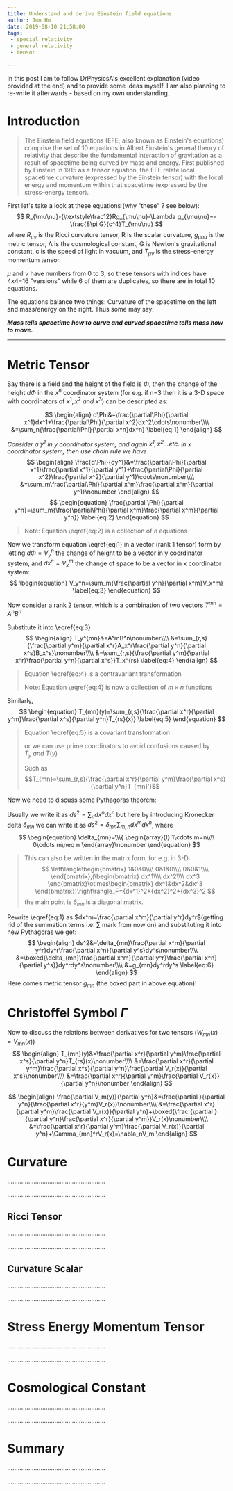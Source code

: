 ```yaml
---
title: Understand and derive Einstein field equations
author: Jun Hu
date: 2019-08-10 21:58:00
tags:
 - special relativity
 - general relativity
 - tensor

---
```


In this post I am to follow DrPhysicsA's excellent explanation (video provided at the end) and to provide some ideas myself.
I am also planning to re-write it afterwards - based on my own understanding. 

<!-- more -->

# Introduction

> The Einstein field equations (EFE; also known as Einstein's equations) comprise the set of 10 equations in Albert Einstein's general theory of relativity that describe the fundamental interaction of gravitation as a result of spacetime being curved by mass and energy. First published by Einstein in 1915 as a tensor equation, the EFE relate local spacetime curvature (expressed by the Einstein tensor) with the local energy and momentum within that spacetime (expressed by the stress–energy tensor).

First let's take a look at these equations (why "these" ? see below):
$$
R_{\mu\nu}-{\textstyle\frac12}Rg_{\mu\nu}-\Lambda g_{\mu\nu}=-\frac{8\pi G}{c^4}T_{\mu\nu}
$$
where $R_{\mu \nu}$ is the Ricci curvature tensor, R is the scalar curvature, $g_{\mu nu}$ is the metric tensor, Λ is the cosmological constant, G is Newton's gravitational constant, c is the speed of light in vacuum, and $T_{\mu \nu}$ is the stress–energy momentum tensor. 

$\mu$ and $\nu$ have numbers from 0 to 3, so these tensors with indices have 4x4=16 "versions" while 6 of them are duplicates, so there are in total 10 equations. 

The equations balance two things: Curvature of the spacetime on the left and mass/energy on the right. Thus some may say:

**_Mass tells spacetime how to curve and curved spacetime tells mass how to move._**

---

# Metric Tensor

Say there is a field and the height of the field is $\Phi$, then the change of the height $d\Phi$ in the $x^n$ coordinator system (for e.g. if n=3 then it is a 3-D space with coordinators of $x^1, x^2 \ and \ x^3$) can be descripted as:

$$
\begin{align}
d\Phi&=\frac{\partial\Phi}{\partial x^1}dx^1+\frac{\partial\Phi}{\partial x^2}dx^2\cdots\nonumber\\\\
&=\sum_n{\frac{\partial\Phi}{\partial x^n}dx^n}
  \label{eq:1}
\end{align}
$$

_Consider a $y^1$ in $y$ coordinator system, and again $x^1, x^2...etc.$ in $x$ coordinator system, then use chain rule we have_
$$
\begin{align}
\frac{d\Phi}{dy^1}&=\frac{\partial\Phi}{\partial x^1}\frac{\partial x^1}{\partial y^1}+\frac{\partial\Phi}{\partial x^2}\frac{\partial x^2}{\partial y^1}\cdots\nonumber\\\\
&=\sum_m\frac{\partial\Phi}{\partial x^m}\frac{\partial x^m}{\partial y^1}\nonumber
\end{align}
$$
$$
\begin{equation}
\frac{\partial \Phi}{\partial y^n}=\sum_m{\frac{\partial\Phi}{\partial x^m}\frac{\partial x^m}{\partial y^n}}
  \label{eq:2}
\end{equation}
$$


> Note: Equation \eqref{eq:2} is a collection of $n$ equations

Now we transform equation \eqref{eq:1} in a vector (rank 1 tensor) form by letting $d\Phi=V_y^n$ the change of height to be a vector in y coordinator system, and $dx^n=V_x^m$ the change of space to be a vector in x coordinator system:
$$
\begin{equation}
V_y^n=\sum_m{\frac{\partial y^n}{\partial x^m}V_x^m}
  \label{eq:3}
\end{equation}
$$

Now consider a rank 2 tensor, which is a combination of two vectors $T^{mn}=A^nB^n$

Substitute it into \eqref{eq:3}
$$
\begin{align}
T_y^{mn}&=A^mB^n\nonumber\\\\
&=\sum_{r,s}{\frac{\partial y^m}{\partial x^r}A_x^r\frac{\partial y^n}{\partial x^s}B_x^s}\nonumber\\\\
&=\sum_{r,s}{\frac{\partial y^m}{\partial x^r}\frac{\partial y^n}{\partial x^s}}T_x^{rs}
\label{eq:4}
\end{align}
$$

> Equation \eqref{eq:4} is a contravariant transformation
>
> Note: Equation \eqref{eq:4} is now a collection of $m\times n$ functions

Similarly,
$$
\begin{equation}
T_{mn}(y)=\sum_{r,s}{\frac{\partial x^r}{\partial y^m}\frac{\partial x^s}{\partial y^n}T_{rs}(x)}
\label{eq:5}
\end{equation}
$$
> Equation \eqref{eq:5} is a covariant transformation
>
> or we can use prime coordinators to avoid confusions caused by $T_y \ and \  T(y)$
>
> Such as $$T_{mn}=\sum_{r,s}{\frac{\partial x^r}{\partial y^m}\frac{\partial x^s}{\partial y^n}T_{mn}’}$$

Now we need to discuss some Pythagoras theorem:

Usually we write it as $ds^2=\sum_n{dx^ndx^n}$ but here by introducing Kronecker delta $\delta_{mn}$ we can write it as $ds^2=\delta_{mn}\sum_{m,n}{dx^m dx^n}$, where 
$$
\begin{equation}
\delta_{mn}=\\\{
\begin{array}{l}
1\cdots m=n\\\\
0\cdots m\neq n
\end{array}\nonumber
\end{equation}
$$


> This can also be written in the matrix form, for e.g. in 3-D:
> $$
> \left\langle\begin{bmatrix}
> 1&0&0\\\\
> 0&1&0\\\\
> 0&0&1\\\\
> \end{bmatrix},(\begin{bmatrix}
> dx^1\\\\
> dx^2\\\\
> dx^3
> \end{bmatrix}\otimes\begin{bmatrix}
> dx^1&dx^2&dx^3
> \end{bmatrix})\right\rangle_F={dx^1}^2+{dx^2}^2+{dx^3}^2
> $$
> the main point is $\delta_{mn}$ is a diagonal matrix.

Rewrite \eqref{eq:1} as $dx^m=\frac{\partial x^m}{\partial y^r}dy^r$(getting rid of the summation terms i.e. $\sum$ mark from now on) and substituting it into new Pythagoras we get:
$$
\begin{align}
ds^2&=\delta_{mn}\frac{\partial x^m}{\partial y^r}dy^r\frac{\partial x^n}{\partial y^s}dy^s\nonumber\\\\
&=\boxed{\delta_{mn}\frac{\partial x^m}{\partial y^r}\frac{\partial x^n}{\partial y^s}}dy^rdy^s\nonumber\\\\
&=g_{mn}dy^rdy^s
\label{eq:6}
\end{align}
$$
Here comes metric tensor $g_{mn}$ (the boxed part in above equation)!

# Christoffel Symbol $\Gamma$

Now to discuss the relations between derivatives for two tensors ($W_{mn}(x)=V_{mn}(x)$)
$$
\begin{align}
T_{mn}(y)&=\frac{\partial x^r}{\partial y^m}\frac{\partial x^s}{\partial y^n}T_{rs}(x)\nonumber\\\\
&=\frac{\partial x^r}{\partial y^m}\frac{\partial x^s}{\partial y^n}\frac{\partial V_r(x)}{\partial x^s}\nonumber\\\\
&=\frac{\partial x^r}{\partial y^m}\frac{\partial V_r{x}}{\partial y^n}\nonumber
\end{align}
$$

$$
\begin{align}
\frac{\partial V_m(y)}{\partial y^n}&=\frac{\partial }{\partial y^n}(\frac{\partial x^r}{y^m}V_r(x))\nonumber\\\\
&=\frac{\partial x^r}{\partial y^m}\frac{\partial V_r(x)}{\partial y^n}+\boxed{\frac {\partial }{\partial y^n}\frac{\partial x^r}{\partial y^m}}V_r(x)\nonumber\\\\
&=\frac{\partial x^r}{\partial y^m}\frac{\partial V_r(x)}{\partial y^n}+\Gamma_{mn}^rV_r(x)=\nabla_nV_m
\end{align}
$$


# Curvature

........................................................

........................................................

## Ricci Tensor

........................................................

........................................................

## Curvature Scalar

........................................................

........................................................

# Stress Energy Momentum Tensor

........................................................

........................................................

# Cosmological Constant

........................................................

........................................................

# Summary

........................................................

........................................................

